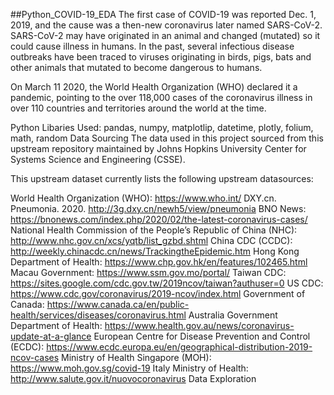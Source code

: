 ##Python_COVID-19_EDA
The first case of COVID-19 was reported Dec. 1, 2019, and the cause was a then-new coronavirus later named SARS-CoV-2. SARS-CoV-2 may have originated in an animal and changed (mutated) so it could cause illness in humans. In the past, several infectious disease outbreaks have been traced to viruses originating in birds, pigs, bats and other animals that mutated to become dangerous to humans.

On March 11 2020, the World Health Organization (WHO) declared it a pandemic, pointing to the over 118,000 cases of the coronavirus illness in over 110 countries and territories around the world at the time.

Python Libaries Used:
pandas, numpy, matplotlip, datetime, plotly, folium, math, random
Data Sourcing
The data used in this project sourced from this upstream repository maintained by Johns Hopkins University Center for Systems Science and Engineering (CSSE).

This upstream dataset currently lists the following upstream datasources:

World Health Organization (WHO): https://www.who.int/
DXY.cn. Pneumonia. 2020. http://3g.dxy.cn/newh5/view/pneumonia
BNO News: https://bnonews.com/index.php/2020/02/the-latest-coronavirus-cases/
National Health Commission of the People’s Republic of China (NHC): http://www.nhc.gov.cn/xcs/yqtb/list_gzbd.shtml
China CDC (CCDC): http://weekly.chinacdc.cn/news/TrackingtheEpidemic.htm
Hong Kong Department of Health: https://www.chp.gov.hk/en/features/102465.html
Macau Government: https://www.ssm.gov.mo/portal/
Taiwan CDC: https://sites.google.com/cdc.gov.tw/2019ncov/taiwan?authuser=0
US CDC: https://www.cdc.gov/coronavirus/2019-ncov/index.html
Government of Canada: https://www.canada.ca/en/public-health/services/diseases/coronavirus.html
Australia Government Department of Health: https://www.health.gov.au/news/coronavirus-update-at-a-glance
European Centre for Disease Prevention and Control (ECDC): https://www.ecdc.europa.eu/en/geographical-distribution-2019-ncov-cases
Ministry of Health Singapore (MOH): https://www.moh.gov.sg/covid-19
Italy Ministry of Health: http://www.salute.gov.it/nuovocoronavirus
Data Exploration
